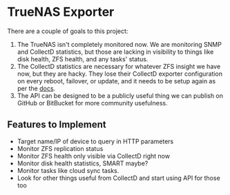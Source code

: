 # TrueNAS Exporter

There are a couple of goals to this project:

1. The TrueNAS isn't completely monitored now. We are monitoring SNMP and
  CollectD statistics, but those are lacking in visibility to things like disk
  health, ZFS health, and any tasks' status.
2. The CollectD statistics are necessary for whatever ZFS insight we have now,
  but they are hacky. They lose their CollectD exporter configuration on every
  reboot, failover, or update, and it needs to be setup again as per the
  [docs](https://docs.iracing.at/operations/networking/truenas/).
3. The API can be designed to be a publicly useful thing we can publish on
  GitHub or BitBucket for more community usefulness.


## Features to Implement

* Target name/IP of device to query in HTTP parameters
* Monitor ZFS replication status
* Monitor ZFS health only visible via CollectD right now
* Monitor disk health statistics, SMART maybe?
* Monitor tasks like cloud sync tasks.
* Look for other things useful from CollectD and start using API for those too
